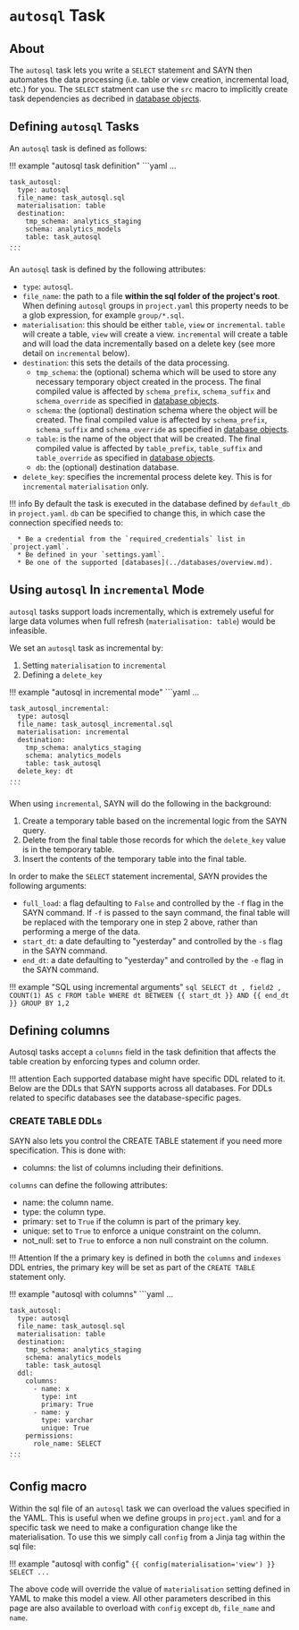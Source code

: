 # `autosql` Task

## About

The `autosql` task lets you write a `SELECT` statement and SAYN then automates the data processing (i.e. table or view creation, incremental load, etc.) for you.
The `SELECT` statment can use the `src` macro to implicitly create task dependencies as decribed in [database objects](../database_objects.md).

## Defining `autosql` Tasks

An `autosql` task is defined as follows:

!!! example "autosql task definition"
    ```yaml
    ...

    task_autosql:
      type: autosql
      file_name: task_autosql.sql
      materialisation: table
      destination:
        tmp_schema: analytics_staging
        schema: analytics_models
        table: task_autosql
    ...
    ```

An `autosql` task is defined by the following attributes:

* `type`: `autosql`.
* `file_name`: the path to a file **within the sql folder of the project's root**. When defining `autosql` groups in `project.yaml` this property needs to be  a glob expression, for example `group/*.sql`.
* `materialisation`: this should be either `table`, `view` or `incremental`. `table` will create a table, `view` will create a view. `incremental` will create a table and will load the data incrementally based on a delete key (see more detail on `incremental` below).
* `destination`: this sets the details of the data processing.
    * `tmp_schema`: the (optional) schema which will be used to store any necessary temporary object created in the process. The final compiled value is affected by `schema_prefix`, `schema_suffix` and `schema_override` as specified in [database objects](../database_objects.md).
    * `schema`: the (optional) destination schema where the object will be created. The final compiled value is affected by `schema_prefix`, `schema_suffix` and `schema_override` as specified in [database objects](../database_objects.md).
    * `table`: is the name of the object that will be created. The final compiled value is affected by `table_prefix`, `table_suffix` and `table_override` as specified in [database objects](../database_objects.md).
    * `db`: the (optional) destination database.
* `delete_key`: specifies the incremental process delete key. This is for `incremental` `materialisation` only.

!!! info
    By default the task is executed in the database defined by `default_db` in `project.yaml`. `db` can be specified to change this, in which case the connection specified needs to:

      * Be a credential from the `required_credentials` list in `project.yaml`.
      * Be defined in your `settings.yaml`.
      * Be one of the supported [databases](../databases/overview.md).

## Using `autosql` In `incremental` Mode

`autosql` tasks support loads incrementally, which is extremely useful for large data volumes when full
refresh (`materialisation: table`) would be infeasible.

We set an `autosql` task as incremental by:
1. Setting `materialisation` to `incremental`
2. Defining a `delete_key`

!!! example "autosql in incremental mode"
    ```yaml
    ...

    task_autosql_incremental:
      type: autosql
      file_name: task_autosql_incremental.sql
      materialisation: incremental
      destination:
        tmp_schema: analytics_staging
        schema: analytics_models
        table: task_autosql
      delete_key: dt
    ...
    ```

When using `incremental`, SAYN will do the following in the background:

1. Create a temporary table based on the incremental logic from the SAYN query.
2. Delete from the final table those records for which the `delete_key` value is in the temporary table.
3. Insert the contents of the temporary table into the final table.

In order to make the `SELECT` statement incremental, SAYN provides the following arguments:

* `full_load`: a flag defaulting to `False` and controlled by the `-f` flag in the SAYN command.
  If `-f` is passed to the sayn command, the final table will be replaced with the temporary one
  in step 2 above, rather than performing a merge of the data.
* `start_dt`: a date defaulting to "yesterday" and controlled by the `-s` flag in the SAYN command.
* `end_dt`: a date defaulting to "yesterday" and controlled by the `-e` flag in the SAYN command.

!!! example "SQL using incremental arguments"
    ```sql
    SELECT dt
         , field2
         , COUNT(1) AS c
      FROM table
     WHERE dt BETWEEN {{ start_dt }} AND {{ end_dt }}
     GROUP BY 1,2
    ```

## Defining columns

Autosql tasks accept a `columns` field in the task definition that affects the table creation by enforcing types and column order.

!!! attention
      Each supported database might have specific DDL related to it. Below are the DDLs that SAYN supports across all databases. For DDLs related to specific databases see the database-specific pages.

### CREATE TABLE DDLs

SAYN also lets you control the CREATE TABLE statement if you need more specification. This is done with:

* columns: the list of columns including their definitions.

`columns` can define the following attributes:

* name: the column name.
* type: the column type.
* primary: set to `True` if the column is part of the primary key.
* unique: set to `True` to enforce a unique constraint on the column.
* not_null: set to `True` to enforce a non null constraint on the column.

!!! Attention
    If the a primary key is defined in both the `columns` and `indexes` DDL entries, the primary key will be set as part of the `CREATE TABLE` statement only.

!!! example "autosql with columns"
    ```yaml
    ...

    task_autosql:
      type: autosql
      file_name: task_autosql.sql
      materialisation: table
      destination:
        tmp_schema: analytics_staging
        schema: analytics_models
        table: task_autosql
      ddl:
        columns:
          - name: x
            type: int
            primary: True
          - name: y
            type: varchar
            unique: True
        permissions:
          role_name: SELECT
    ...
    ```

## Config macro

Within the sql file of an `autosql` task we can overload the values specified in the YAML. This is useful when we define
groups in `project.yaml` and for a specific task we need to make a configuration change like the materialisation. To use
this we simply call `config` from a Jinja tag within the sql file:

!!! example "autosql with config"
    ```
    {{ config(materialisation='view') }}
    SELECT ...
    ```

The above code will override the value of `materialisation` setting defined in YAML to make this model a view. All other parameters
described in this page are also available to overload with `config` except `db`, `file_name` and `name`.
